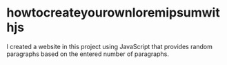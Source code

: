 # howtocreateyourownloremipsumwithjs
I created a website in this project using JavaScript that provides random paragraphs based on the entered number of paragraphs.

